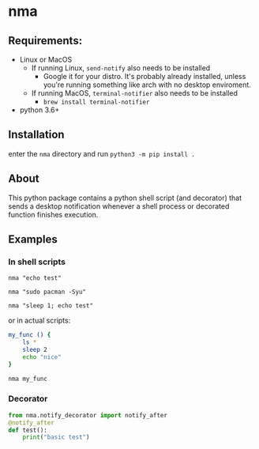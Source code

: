 # nma

## Requirements:

- Linux or MacOS
    - If running Linux, `send-notify` also needs to be installed
        - Google it for your distro. It's probably already installed, unless you're running something like arch with no desktop enviroment.
    - If running MacOS, `terminal-notifier` also needs to be installed
        - `brew install terminal-notifier`
- python 3.6+

## Installation

enter the `nma` directory and run `python3 -m pip install .`

## About

This python package contains a python shell script (and decorator) that sends a desktop notification whenever a shell process or decorated function finishes execution. 

## Examples

### In shell scripts

`nma "echo test"`


`nma "sudo pacman -Syu"`


`nma "sleep 1; echo test"`

or in actual scripts:

```bash
my_func () {
    ls *
    sleep 2
    echo "nice"   
}

nma my_func
```

### Decorator

```python
from nma.notify_decorator import notify_after
@notify_after
def test():
    print("basic test")
```

